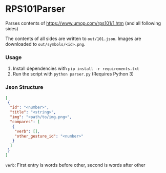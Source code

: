 # RPS101Parser

Parses contents of https://www.umop.com/rps101/1.htm (and all following sides)

The contents of all sides are written to `out/101.json`.
Images are downloaded to `out/symbols/<id>.png`.

### Usage
1. Install dependencies with `pip install -r requirements.txt`
2. Run the script with `python parser.py` (Requires Python 3)

### Json Structure
```json
[
 {
  "id": "<number>",
  "title": "<string>",
  "img": "<path/to/img.png>",
  "compares": [
   {
    "verb": [], 
    "other_gesture_id": "<number>"
   }
  ]
 }
]
```
`verb`: First entry is words before other, second is words after other